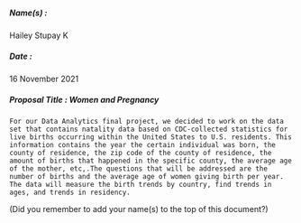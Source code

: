 ##### Name(s) :
Hailey Stupay
K

##### Date :
16 November 2021

##### Proposal Title : Women and Pregnancy 

```
For our Data Analytics final project, we decided to work on the data set that contains natality data based on CDC-collected statistics for live births occurring within the United States to U.S. residents. This information contains the year the certain individual was born, the county of residence, the zip code of the county of residence, the amount of births that happened in the specific county, the average age of the mother, etc,.The questions that will be addressed are the number of births and the average age of women giving birth per year. The data will measure the birth trends by country, find trends in ages, and trends in residency. 

```



(Did you remember to add your name(s) to the top of this document?)
